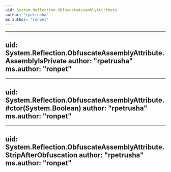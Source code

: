 ```yaml
---
uid: System.Reflection.ObfuscateAssemblyAttribute
author: "rpetrusha"
ms.author: "ronpet"
---
```


---
uid: System.Reflection.ObfuscateAssemblyAttribute.AssemblyIsPrivate
author: "rpetrusha"
ms.author: "ronpet"
---

---
uid: System.Reflection.ObfuscateAssemblyAttribute.#ctor(System.Boolean)
author: "rpetrusha"
ms.author: "ronpet"
---

---
uid: System.Reflection.ObfuscateAssemblyAttribute.StripAfterObfuscation
author: "rpetrusha"
ms.author: "ronpet"
---
